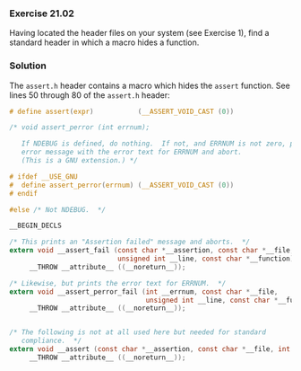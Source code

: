 ### Exercise 21.02

Having located the header files on your system (see Exercise 1), find a standard
header in which a macro hides a function.

### Solution

The `assert.h` header contains a macro which hides the `assert` function. See
lines 50 through 80 of the `assert.h` header:

```c
# define assert(expr)           (__ASSERT_VOID_CAST (0))

/* void assert_perror (int errnum);

   If NDEBUG is defined, do nothing.  If not, and ERRNUM is not zero, print an
   error message with the error text for ERRNUM and abort.
   (This is a GNU extension.) */

# ifdef __USE_GNU
#  define assert_perror(errnum) (__ASSERT_VOID_CAST (0))
# endif

#else /* Not NDEBUG.  */

__BEGIN_DECLS

/* This prints an "Assertion failed" message and aborts.  */
extern void __assert_fail (const char *__assertion, const char *__file,
                           unsigned int __line, const char *__function)
     __THROW __attribute__ ((__noreturn__));

/* Likewise, but prints the error text for ERRNUM.  */
extern void __assert_perror_fail (int __errnum, const char *__file,
                                  unsigned int __line, const char *__function)
     __THROW __attribute__ ((__noreturn__));


/* The following is not at all used here but needed for standard
   compliance.  */
extern void __assert (const char *__assertion, const char *__file, int __line)
     __THROW __attribute__ ((__noreturn__));
```
